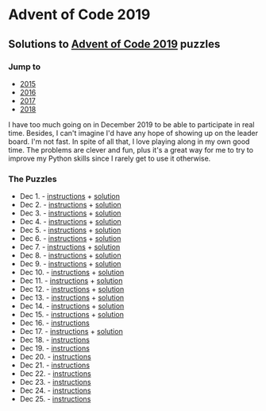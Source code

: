 # Advent of Code 2019

## Solutions to [Advent of Code 2019](https://adventofcode.com/2019/) puzzles

### Jump to
- [2015](https://github.com/SSteve/AdventOfCode/tree/master/Advent2015)
- [2016](https://github.com/SSteve/AdventOfCode/tree/master/Advent2016)
- [2017](https://github.com/SSteve/AdventOfCode/tree/master/Advent2017)
- [2018](https://github.com/SSteve/AdventOfCode/tree/master/Advent2018)

I have too much going on in December 2019 to be able to participate in real time. Besides, I can't imagine I'd have any hope of showing up on the leader board. I'm not fast. In spite of all that, I love playing along in my own good time. The problems are clever and fun, plus it's a great way for me to try to improve my Python skills since I rarely get to use it otherwise.

### The Puzzles
- Dec 1. - [instructions](http://adventofcode.com/2019/day/1) + [solution](./1.py)
- Dec 2. - [instructions](http://adventofcode.com/2019/day/2) + [solution](./2.py)
- Dec 3. - [instructions](http://adventofcode.com/2019/day/3) + [solution](./3.py)
- Dec 4. - [instructions](http://adventofcode.com/2019/day/4) + [solution](./4.py)
- Dec 5. - [instructions](http://adventofcode.com/2019/day/5) + [solution](./5.py)
- Dec 6. - [instructions](http://adventofcode.com/2019/day/6) + [solution](./6.py)
- Dec 7. - [instructions](http://adventofcode.com/2019/day/7) + [solution](./7.py)
- Dec 8. - [instructions](http://adventofcode.com/2019/day/8) + [solution](./8.py)
- Dec 9. - [instructions](http://adventofcode.com/2019/day/9) + [solution](./9.py)
- Dec 10. - [instructions](http://adventofcode.com/2019/day/10) + [solution](./10.py)
- Dec 11. - [instructions](http://adventofcode.com/2019/day/11) + [solution](./11.py)
- Dec 12. - [instructions](http://adventofcode.com/2019/day/12) + [solution](./12.py)
- Dec 13. - [instructions](http://adventofcode.com/2019/day/13) + [solution](./13.py)
- Dec 14. - [instructions](http://adventofcode.com/2019/day/14) + [solution](./14.py)
- Dec 15. - [instructions](http://adventofcode.com/2019/day/15) + [solution](./15.py)
- Dec 16. - [instructions](http://adventofcode.com/2019/day/16)
- Dec 17. - [instructions](http://adventofcode.com/2019/day/17) + [solution](./17.py)
- Dec 18. - [instructions](http://adventofcode.com/2019/day/18)
- Dec 19. - [instructions](http://adventofcode.com/2019/day/19)
- Dec 20. - [instructions](http://adventofcode.com/2019/day/20)
- Dec 21. - [instructions](http://adventofcode.com/2019/day/21)
- Dec 22. - [instructions](http://adventofcode.com/2019/day/22)
- Dec 23. - [instructions](http://adventofcode.com/2019/day/23)
- Dec 24. - [instructions](http://adventofcode.com/2019/day/24)
- Dec 25. - [instructions](http://adventofcode.com/2019/day/25)
